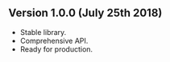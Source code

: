Version 1.0.0 (July 25th 2018)
-----------------------------
 * Stable library.
 * Comprehensive API.
 * Ready for production.
